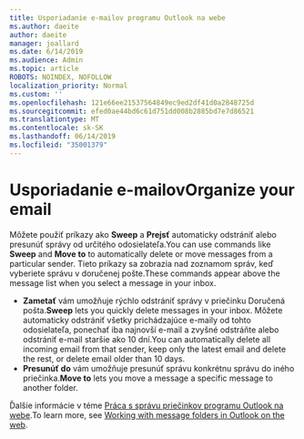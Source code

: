 ```yaml
---
title: Usporiadanie e-mailov programu Outlook na webe
ms.author: daeite
author: daeite
manager: joallard
ms.date: 6/14/2019
ms.audience: Admin
ms.topic: article
ROBOTS: NOINDEX, NOFOLLOW
localization_priority: Normal
ms.custom: ''
ms.openlocfilehash: 121e66ee21537564849ec9ed2df41d0a2848725d
ms.sourcegitcommit: efed0ae44bd6c61d751dd008b2885bd7e7d86521
ms.translationtype: MT
ms.contentlocale: sk-SK
ms.lasthandoff: 06/14/2019
ms.locfileid: "35001379"
---
```

# <a name="organize-your-email"></a><span data-ttu-id="2fb0a-102">Usporiadanie e-mailov</span><span class="sxs-lookup"><span data-stu-id="2fb0a-102">Organize your email</span></span>

<span data-ttu-id="2fb0a-103">Môžete použiť príkazy ako **Sweep** a **Prejsť** automaticky odstrániť alebo presunúť správy od určitého odosielateľa.</span><span class="sxs-lookup"><span data-stu-id="2fb0a-103">You can use commands like **Sweep** and **Move to** to automatically delete or move messages from a particular sender.</span></span> <span data-ttu-id="2fb0a-104">Tieto príkazy sa zobrazia nad zoznamom správ, keď vyberiete správu v doručenej pošte.</span><span class="sxs-lookup"><span data-stu-id="2fb0a-104">These commands appear above the message list when you select a message in your inbox.</span></span>

- <span data-ttu-id="2fb0a-105">**Zametať** vám umožňuje rýchlo odstrániť správy v priečinku Doručená pošta.</span><span class="sxs-lookup"><span data-stu-id="2fb0a-105">**Sweep** lets you quickly delete messages in your inbox.</span></span> <span data-ttu-id="2fb0a-106">Môžete automaticky odstrániť všetky prichádzajúce e-maily od tohto odosielateľa, ponechať iba najnovší e-mail a zvyšné odstráňte alebo odstrániť e-mail staršie ako 10 dní.</span><span class="sxs-lookup"><span data-stu-id="2fb0a-106">You can automatically delete all incoming email from that sender, keep only the latest email and delete the rest, or delete email older than 10 days.</span></span>
- <span data-ttu-id="2fb0a-107">**Presunúť do** vám umožňuje presunúť správu konkrétnu správu do iného priečinka.</span><span class="sxs-lookup"><span data-stu-id="2fb0a-107">**Move to** lets you move a message a specific message to another folder.</span></span>

<span data-ttu-id="2fb0a-108">Ďalšie informácie v téme [Práca s správu priečinkov programu Outlook na webe](https://support.office.com/article/ae0f10d6-54e7-4f29-acd3-78cdc3fdcb9f).</span><span class="sxs-lookup"><span data-stu-id="2fb0a-108">To learn more, see [Working with message folders in Outlook on the web](https://support.office.com/article/ae0f10d6-54e7-4f29-acd3-78cdc3fdcb9f).</span></span>
